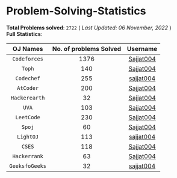 # Problem-Solving-Statistics

**Total Problems solved**: `2722`  ( *Last Updated: 06 November, 2022* ) <br>
**Full Statistics**:

| OJ Names         | No. of problems Solved  | Username         |
|:----------------:|:-----------------------:|:----------------:|
|`Codeforces`|1376|[Sajjat004](https://codeforces.com/profile/Sajjat004)|
|`Toph`|140|[Sajjat004](https://toph.co/u/Sajjat004)|
|`Codechef`|255|[sajjat004](https://www.codechef.com/users/sajjat004)|
|`AtCoder`|200|[Sajjat004](https://atcoder.jp/users/Sajjat004)|
|`Hackerearth`|32|[Sajjat004](https://www.hackerearth.com/@Sajjat004)|
|`UVA`|103|[Sajjat004](https://onlinejudge.org/index.php?option=com_comprofiler&Itemid=3)|
|`LeetCode`|230|[Sajjat004](https://leetcode.com/Sajjat004/)|
|`Spoj`|60|[Sajjat004](https://www.spoj.com/users/sajjat004/)|
|`LightOJ`|113|[sajjat004](https://lightoj.com/user/sajjat004)|
|`CSES`|118|[Sajjat004](https://cses.fi/user/62271)|
|`Hackerrank`|63|[Sajjat004](https://www.hackerrank.com/Sajjat004)|
|`GeeksfoGeeks`|32|[sajjat004](https://auth.geeksforgeeks.org/user/sajjat004/practice)|
